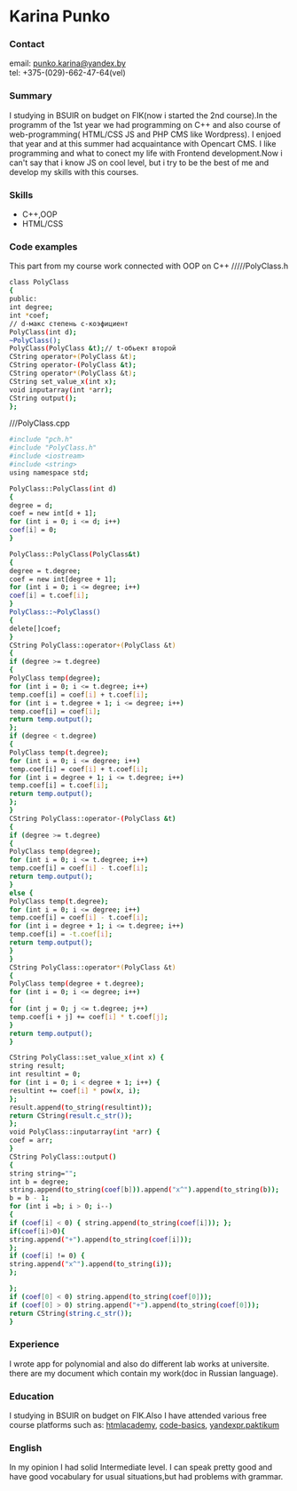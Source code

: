 # Karina Punko

### Contact
email: punko.karina@yandex.by
<br/>
tel: +375-(029)-662-47-64(vel)

### Summary
I studying in BSUIR on budget on FIK(now i started the 2nd course).In the programm of the 1st year we had programming on C++ and also course of web-programming( HTML/CSS JS and PHP CMS like Wordpress). I enjoed that year and at this summer had acquaintance with Opencart CMS. I like programming and what to conect my life with Frontend development.Now i can't say that i know JS on cool level, but i try to be the best of me and develop my skills with this courses.
### Skills
- C++,OOP
- HTML/CSS
### Code examples
This part from my course work connected with OOP on C++
/////PolyClass.h
```sh
class PolyClass
{
public:
int degree;
int *coef;
// d-макс степень c-коэфициент
PolyClass(int d);
~PolyClass();
PolyClass(PolyClass &t);// t-обьект второй
CString operator+(PolyClass &t);
CString operator-(PolyClass &t);
CString operator*(PolyClass &t);
CString set_value_x(int x);
void inputarray(int *arr);
CString output();
};

```
///PolyClass.cpp
```sh
#include "pch.h"
#include "PolyClass.h"
#include <iostream>
#include <string>
using namespace std;

PolyClass::PolyClass(int d)
{
degree = d;
coef = new int[d + 1];
for (int i = 0; i <= d; i++)
coef[i] = 0;
}

PolyClass::PolyClass(PolyClass&t)
{
degree = t.degree;
coef = new int[degree + 1];
for (int i = 0; i <= degree; i++)
coef[i] = t.coef[i];
}
PolyClass::~PolyClass()
{
delete[]coef;
}
CString PolyClass::operator+(PolyClass &t)
{
if (degree >= t.degree)
{
PolyClass temp(degree);
for (int i = 0; i <= t.degree; i++)
temp.coef[i] = coef[i] + t.coef[i];
for (int i = t.degree + 1; i <= degree; i++)
temp.coef[i] = coef[i];
return temp.output();
};
if (degree < t.degree)
{
PolyClass temp(t.degree);
for (int i = 0; i <= degree; i++)
temp.coef[i] = coef[i] + t.coef[i];
for (int i = degree + 1; i <= t.degree; i++)
temp.coef[i] = t.coef[i];
return temp.output();
};
}
CString PolyClass::operator-(PolyClass &t)
{
if (degree >= t.degree)
{
PolyClass temp(degree);
for (int i = 0; i <= t.degree; i++)
temp.coef[i] = coef[i] - t.coef[i];
return temp.output();
}
else {
PolyClass temp(t.degree);
for (int i = 0; i <= degree; i++)
temp.coef[i] = coef[i] - t.coef[i];
for (int i = degree + 1; i <= t.degree; i++)
temp.coef[i] = -t.coef[i];
return temp.output();
}
}
CString PolyClass::operator*(PolyClass &t)
{
PolyClass temp(degree + t.degree);
for (int i = 0; i <= degree; i++)
{
for (int j = 0; j <= t.degree; j++)
temp.coef[i + j] += coef[i] * t.coef[j];
}
return temp.output();
}

CString PolyClass::set_value_x(int x) {
string result;
int resultint = 0;
for (int i = 0; i < degree + 1; i++) {
resultint += coef[i] * pow(x, i);
};
result.append(to_string(resultint));
return CString(result.c_str());
};
void PolyClass::inputarray(int *arr) {
coef = arr;
}
CString PolyClass::output()
{
string string="";
int b = degree;
string.append(to_string(coef[b])).append("x^").append(to_string(b));
b = b - 1;
for (int i =b; i > 0; i--)
{
if (coef[i] < 0) { string.append(to_string(coef[i])); };
if(coef[i]>0){
string.append("+").append(to_string(coef[i]));
};
if (coef[i] != 0) {
string.append("x^").append(to_string(i));
};

};
if (coef[0] < 0) string.append(to_string(coef[0]));
if (coef[0] > 0) string.append("+").append(to_string(coef[0]));
return CString(string.c_str());
}
```
### Experience
I wrote app for polynomial and also do different lab works at universite.
there are my document which contain my work(doc in Russian language).
### Education
I studying in BSUIR on budget on FIK.Also I have attended various free course platforms such as: [htmlacademy](https://htmlacademy.ru/study), [code-basics](https://ru.code-basics.com/), [yandexpr.paktikum](https://praktikum.yandex.ru/web)
### English
In my opinion I had solid Intermediate level. I can speak pretty good and have good vocabulary for usual situations,but had problems with grammar.


